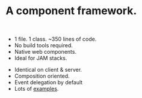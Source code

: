 <div class="checklists">
<a class="logo" href="https://github.com/optoolco/tonic">
  <svg>
    <use xlink:href="images/logo.svg#tonic_logo">
  </svg>
</a>
<div class="title">
<h1>A component framework.</h1>
<tonic-toggle id="dark">
</tonic-toggle>
</div>
<br/>

  <ul class="checklist">
    <li>1 file. 1 class. ~350 lines of code.</li>
    <li>No build tools required.</li>
    <li>Native web components.</li>
    <li>Ideal for JAM stacks.</li>
  </ul>

  <ul class="checklist">
    <li>Identical on client & server.</li>
    <li>Composition oriented.</li>
    <li>Event delegation by default</li>
    <li>Lots of <a href="/examples.html">examples</a>.</li>
  </ul>

</div>
